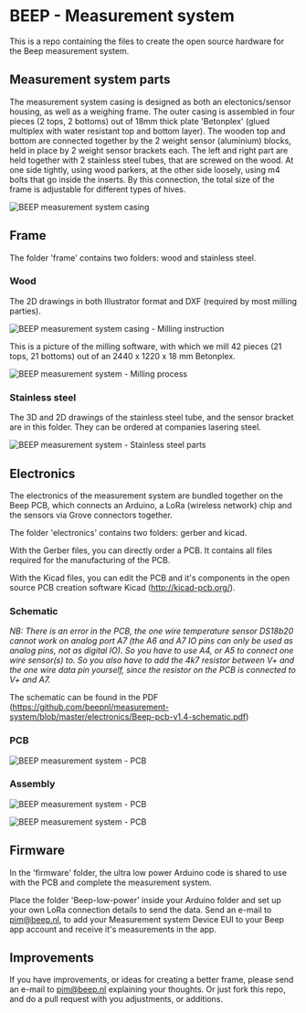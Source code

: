 # BEEP - Measurement system
This is a repo containing the files to create the open source hardware for the Beep measurement system.

## Measurement system parts

The measurement system casing is designed as both an electonics/sensor housing, as well as a weighing frame. The outer casing is assembled in four pieces (2 tops, 2 bottoms) out of 18mm thick plate 'Betonplex' (glued multiplex with water resistant top and bottom layer). The wooden top and bottom are connected together by the 2 weight sensor (aluminium) blocks, held in place by 2 weight sensor brackets each. The left and right part are held together with 2 stainless steel tubes, that are screwed on the wood. At one side tightly, using wood parkers, at the other side loosely, using m4 bolts that go inside the inserts. By this connection, the total size of the frame is adjustable for different types of hives. 

![BEEP measurement system casing](https://github.com/beepnl/measurement-system-v2/blob/master/Beep-measurement-system-parts.png)


## Frame
The folder 'frame' contains two folders: wood and stainless steel. 

### Wood
The 2D drawings in both Illustrator format and DXF (required by most milling parties).

![BEEP measurement system casing - Milling instruction](https://github.com/beepnl/measurement-system/blob/master/frame/wood/Beep-Frame-milling-instruction.png)

This is a picture of the milling software, with which we mill 42 pieces (21 tops, 21 bottoms) out of an 2440 x 1220 x 18 mm Betonplex.

![BEEP measurement system - Milling process](https://github.com/beepnl/measurement-system/blob/master/frame/wood/3d-freesplaat-244x122-time.png)

### Stainless steel
The 3D and 2D drawings of the stainless steel tube, and the sensor bracket are in this folder. They can be ordered at companies lasering steel.

![BEEP measurement system - Stainless steel parts](https://github.com/beepnl/measurement-system/blob/master/frame/stainless-steel/Beep-stainless-steel-parts.png)


## Electronics
The electronics of the measurement system are bundled together on the Beep PCB, which connects an Arduino, a LoRa (wireless network) chip and the sensors via Grove connectors together.

The folder 'electronics' contains two folders: gerber and kicad.

With the Gerber files, you can directly order a PCB. It contains all files required for the manufacturing of the PCB. 

With the Kicad files, you can edit the PCB and it's components in the open source PCB creation software Kicad (http://kicad-pcb.org/).

### Schematic

*NB: There is an error in the PCB, the one wire temperature sensor DS18b20 cannot work on analog port A7 (the A6 and A7 IO pins can only be used as analog pins, not as digital IO). So you have to use A4, or A5 to connect one wire sensor(s) to. So you also have to add the 4k7 resistor between V+ and the one wire data pin yourself, since the resistor on the PCB is connected to V+ and A7.*

The schematic can be found in the PDF (https://github.com/beepnl/measurement-system/blob/master/electronics/Beep-pcb-v1.4-schematic.pdf)

### PCB
![BEEP measurement system - PCB](https://github.com/beepnl/measurement-system/blob/master/electronics/Beep-PCB-component-holder.png)

### Assembly
![BEEP measurement system - PCB](https://github.com/beepnl/measurement-system/blob/master/electronics/Beep-PCB-v1.4-assembled.png)

![BEEP measurement system - PCB](https://github.com/beepnl/measurement-system/blob/master/electronics/Beep-PCB-v1.4-in-casing.jpg)


## Firmware
In the 'firmware' folder, the ultra low power Arduino code is shared to use with the PCB and complete the measurement system.

Place the folder 'Beep-low-power' inside your Arduino folder and set up your own LoRa connection details to send the data.
Send an e-mail to pim@beep.nl, to add your Measurement system Device EUI to your Beep app account and receive it's measurements in the app.


## Improvements
If you have improvements, or ideas for creating a better frame, please send an e-mail to pim@beep.nl explaining your thoughts. Or just fork this repo, and do a pull request with you adjustments, or additions.
